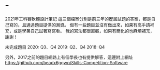 # -
2021年工科賽軟體設計筆記
  這三個檔案分別是前三年的歷屆試題的答案，都是自己寫的，且通過題目提供的測資。
  但有一些題目並沒有做出來，如果有高手請補充，或是學弟自己試著寫寫看。
  我的寫法都很直觀，如果有簡化的也麻煩補充，謝謝！
  
  未完成題目
  2020:
    Q3、Q4
  2019:
    Q2、Q4
  2018:
    Q4
    
  另外，2017之前的題目網路上有個學長也有提供解答，這邊附上網址
  https://github.com/beadx6ggwp/Skills-Competition-Software
